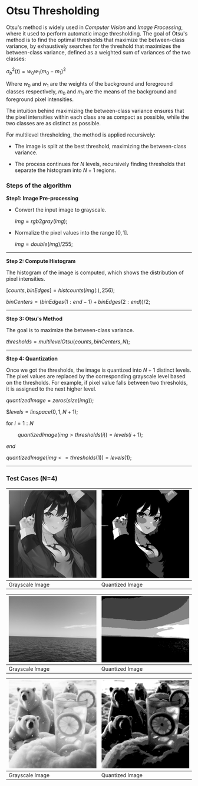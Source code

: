 # Otsu Thresholding

Otsu's method is widely used in *Computer Vision* and *Image Processing*, where it used to perform automatic image thresholding. The goal of Otsu's method is to find the optimal thresholds that maximize the between-class variance, by exhaustively searches for the threshold that maximizes the between-class variance, defined as a weighted sum of variances of the two classes:


$σ^2_b(t) = w_0w_1(m_0 - m_1)^2$


Where $w_0$ and $w_1$ are the weights of the background and foreground classes respectively, $m_0$ and $m_1$ are the means of the background and foreground pixel intensities.



The intuition behind maximizing the between-class variance ensures that the pixel intensities within each class are as compact as possible, while the two classes are as distinct as possible.



For multilevel thresholding, the method is applied recursively:

- The image is split at the best threshold, maximizing the between-class variance.

- The process continues for $N$ levels, recursively finding thresholds that separate the histogram into $N + 1$ regions.



### Steps of the algorithm

**Step1: Image Pre-processing**

- Convert the input image to grayscale.
  
  $img = rgb2gray(img);$
  
  

- Normalize the pixel values into the range $[0, 1]$.
  
  $img = double(img) / 255;$

---



**Step 2: Compute Histogram**

The histogram of the image is computed, which shows the distribution of pixel intensities.

$[counts, binEdges] = histcounts(img(:), 256);$

$binCenters = (binEdges(1:end-1) + binEdges(2:end)) / 2;$

---



**Step 3: Otsu's Method**

The goal is to maximize the between-class variance.

$thresholds = multilevelOtsu(counts, binCenters, N);$

---



**Step 4: Quantization**

Once we got the thresholds, the image is quantized into $N + 1$ distinct levels. The pixel values are replaced by the corresponding grayscale level based on the thresholds. For example, if pixel value falls between two thresholds, it is assigned to the next higher level.

$quantizedImage = zeros(size(img));$

$$levels = linspace(0, 1, N+1);$

$\text{for } i = 1:N$

        $quantizedImage(img > thresholds(i)) = levels(i + 1);$

$end$

$quantizedImage(img <= thresholds(1)) = levels(1);$

---



### Test Cases (N=4)

| ![](./images/AnimeGirl_GrayScale.png) | ![](./images/AnimeGirl_Quantized.png) |
| ------------------------------------------------------------- | ------------------------------------------------------------- |
| $\text{Grayscale Image}$                                      | $\text{Quantized Image}$                                      |

| ![](./images/DenoisedImage_GrayScale.png) | ![](./images/DenoisedImage_Quantized.png) |
| ------------------------------------------------------------------ | ----------------------------------------------------------------- |
| $\text{Grayscale Image}$                                           | $\text{Quantized Image}$                                          |

| ![](./images/Polar_GraysScale.png) | ![](./images/Polar_Quantized.png) |
| ---------------------------------------------------------- | --------------------------------------------------------- |
| $\text{Grayscale Image}$                                   | $\text{Quantized Image}$                                  |


